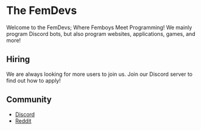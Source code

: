 # The FemDevs

Welcome to the FemDevs; Where Femboys Meet Programming! We mainly program Discord bots, but also program websites, applications, games, and more!

## Hiring

We are always looking for more users to join us. Join our Discord server to find out how to apply!

## Community

- [Discord](https://discord.gg/FgQvDW8jtr)
- [Reddit](https://reddit.com/r/femdevs)
